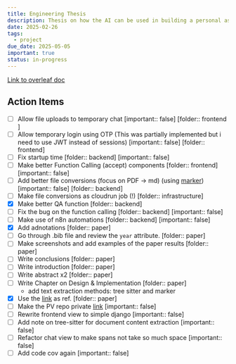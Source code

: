 ```yaml
---
title: Engineering Thesis
description: Thesis on how the AI can be used in building a personal assistant
date: 2025-02-26
tags:
  - project
due_date: 2025-05-05
important: true
status: in-progress
---
```


[Link to overleaf doc](https://www.overleaf.com/project/67700d7144fd0bf691e02b75)

## Action Items

- [ ] Allow file uploads to temporary chat [important:: false] [folder:: frontend ]
- [ ] Allow temporary login using OTP (This was partially implemented but i need to use JWT instead of sessions) [important:: false] [folder:: frontend]
- [ ] Fix startup time [folder:: backend] [important:: false]
- [ ] Make better Function Calling (accept) components [folder:: frontend] [important:: false]
- [ ] Add better file conversions (focus on PDF -> md) (using [marker](https://github.com/VikParuchuri/marker)) [important:: false] [folder:: backend]
- [ ] Make file conversions as cloudrun job (!) [folder:: infrastructure]
- [x] Make better QA function [folder:: backend]
- [ ] Fix the bug on the function calling [folder:: backend] [important:: false]
- [ ] Make use of n8n automations  [folder:: backend] [important:: false]
- [x] Add adnotations [folder:: paper]
- [ ] Go through .bib file and review the `year` attribute. [folder:: paper]
- [ ] Make screenshots and add examples of the paper results [folder:: paper]
- [ ] Write conclusions [folder:: paper]
- [ ] Write introduction [folder:: paper]
- [ ] Write abstract x2 [folder:: paper]
- [ ] Write Chapter on Design & Implementation [folder:: paper]
    - add text extraction methods: tree sitter and marker
- [x] Use the [link](https://arxiv.org/pdf/2502.21321) as ref. [folder:: paper]
- [ ] Make the PV repo private [link](https://github.com/ChrisW-priv/PersonalVault) [important:: false]
- [ ] Rewrite frontend view to simple django [important:: false]
- [ ] Add note on tree-sitter for document content extraction [important:: false]
- [ ] Refactor chat view to make spans not take so much space [important:: false]
- [ ] Add code cov again [important:: false]
